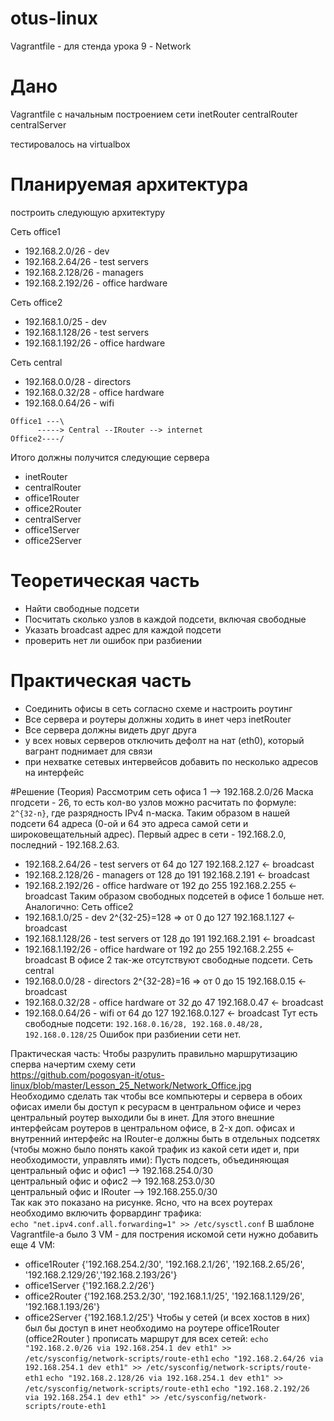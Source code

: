 # otus-linux
Vagrantfile - для стенда урока 9 - Network

# Дано
Vagrantfile с начальным  построением сети
inetRouter
centralRouter
centralServer

тестировалось на virtualbox

# Планируемая архитектура
построить следующую архитектуру

Сеть office1
- 192.168.2.0/26      - dev
- 192.168.2.64/26    - test servers
- 192.168.2.128/26  - managers
- 192.168.2.192/26  - office hardware

Сеть office2
- 192.168.1.0/25      - dev
- 192.168.1.128/26  - test servers
- 192.168.1.192/26  - office hardware


Сеть central
- 192.168.0.0/28    - directors
- 192.168.0.32/28  - office hardware
- 192.168.0.64/26  - wifi

```
Office1 ---\
      -----> Central --IRouter --> internet
Office2----/
```
Итого должны получится следующие сервера
- inetRouter
- centralRouter
- office1Router
- office2Router
- centralServer
- office1Server
- office2Server

# Теоретическая часть
- Найти свободные подсети
- Посчитать сколько узлов в каждой подсети, включая свободные
- Указать broadcast адрес для каждой подсети
- проверить нет ли ошибок при разбиении

# Практическая часть
- Соединить офисы в сеть согласно схеме и настроить роутинг
- Все сервера и роутеры должны ходить в инет черз inetRouter
- Все сервера должны видеть друг друга
- у всех новых серверов отключить дефолт на нат (eth0), который вагрант поднимает для связи
- при нехватке сетевых интервейсов добавить по несколько адресов на интерфейс


#Решение (Теория) 
Рассмотрим сеть офиса 1 --> 192.168.2.0/26 Маска пгодсети - 26, то есть кол-во узлов можно расчитать по формуле: `2^{32-n}`, где разрядность IPv4 n-маска.
Таким образом в нашей подсети 64 адреса (0-ой и 64 это адреса самой сети и широковещательный адрес).  Первый адрес в сети - 192.168.2.0, последний - 192.168.2.63.
- 192.168.2.64/26    - test servers      от 64 до 127       192.168.2.127 <- broadcast 
- 192.168.2.128/26  - managers           от  128 до 191     192.168.2.191 <- broadcast 
- 192.168.2.192/26  - office hardware    от 192 до 255      192.168.2.255 <- broadcast 
Таким образом свободных подсетей в офисе 1 больше нет.
Аналогично:
Сеть office2
- 192.168.1.0/25      - dev                    2^{32-25}=128 => от 0 до 127      192.168.1.127 <- broadcast 
- 192.168.1.128/26  - test servers             от 128 до 191                     192.168.2.191 <- broadcast 
- 192.168.1.192/26  - office hardware          от 192 до 255                     192.168.2.255 <- broadcast
В офисе 2 так-же отсутствуют свободные подсети.
Сеть central
- 192.168.0.0/28    - directors                 2^{32-28}=16  => от 0 до 15     192.168.0.15 <- broadcast
- 192.168.0.32/28  - office hardware            от 32 до 47                     192.168.0.47 <- broadcast
- 192.168.0.64/26  - wifi                       от 64 до 127                    192.168.0.127 <- broadcast
Тут есть свободные подсети: `192.168.0.16/28, 192.168.0.48/28, 192.168.0.128/25`
Ошибок при разбиении сети нет.

Практическая часть:
Чтобы разрулить правильно маршрутизацию сперва начертим схему сети <br/>
https://github.com/pogosyan-it/otus-linux/blob/master/Lesson_25_Network/Network_Office.jpg <br/>
Необходимо сделать так чтобы все компьютеры и сервера в обоих офисах имели бы доступ к ресурасм в центральном офисе и через центральный роутер выходили бы в инет.
Для этого внешние интерфейсам роутеров в центральном офисе, в 2-х доп. офисах и внутренний интерфейс на IRouter-e должны быть в отдельных подсетях (чтобы можно было понять какой трафик из какой сети идет и, при необходимости, управлять ими):
Пусть подсеть, объединяющая <br/>
центральный офис и офис1 --> 192.168.254.0/30 <br/>
центральный офис и офис2 --> 192.168.253.0/30 <br/>
центральный офис и IRouter --> 192.168.255.0/30 <br/>
Так как это показано на рисунке. 
Ясно, что на всех роутерах необходимо включить форвардинг трафика: <br/>
`echo "net.ipv4.conf.all.forwarding=1" >> /etc/sysctl.conf`
В шаблоне Vagrantfile-а было 3 VM - для пострения искомой сети нужно добавить еще 4 VM: <br/>
- office1Router {'192.168.254.2/30', '192.168.2.1/26', '192.168.2.65/26', '192.168.2.129/26','192.168.2.193/26'}
- office1Server {'192.168.2.2/26'}
- office2Router {'192.168.253.2/30', '192.168.1.1/25', '192.168.1.129/26', '192.168.1.193/26'}
- office2Server {'192.168.1.2/25'}
Чтобы у сетей (и всех хостов в них) был бы доступ в инет необходимо на роутере office1Router (office2Router ) прописать маршрут для всех сетей:
`echo "192.168.2.0/26 via 192.168.254.1 dev eth1" >> /etc/sysconfig/network-scripts/route-eth1`
`echo "192.168.2.64/26 via 192.168.254.1 dev eth1" >> /etc/sysconfig/network-scripts/route-eth1`
`echo "192.168.2.128/26 via 192.168.254.1 dev eth1" >> /etc/sysconfig/network-scripts/route-eth1`
`echo "192.168.2.192/26 via 192.168.254.1 dev eth1" >> /etc/sysconfig/network-scripts/route-eth1`


